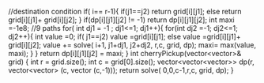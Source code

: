 //destination condition
if( i== r-1){
if(j1==j2) return grid[i][j1];
else return grid[i][j1]+ grid[i][j2];
}
if(dp[i][j1][j2] != -1) return dp[i][j1][j2];
int maxi =-1e8;
//9 paths
for( int dj1 = -1 ; dj1<=1; dj1++){
for(int dj2 =-1; dj2<=1; dj2++){
int value =0;
if( j1==j2) value =grid[i][j1];
else value =grid[i][j1]+ grid[i][j2];
value += solve( i+1, j1+dj1, j2+dj2, r,c, grid, dp);
maxi= max(value, maxi);
}
}
return dp[i][j1][j2] = maxi;
}
int cherryPickup(vector<vector<int>>& grid) {
int r = grid.size();
int c = grid[0].size();
vector<vector<vector<int>>> dp(r, vector<vector<int>> (c, vector<int> (c,-1)));
return solve( 0,0,c-1,r,c, grid, dp);
}
```
​